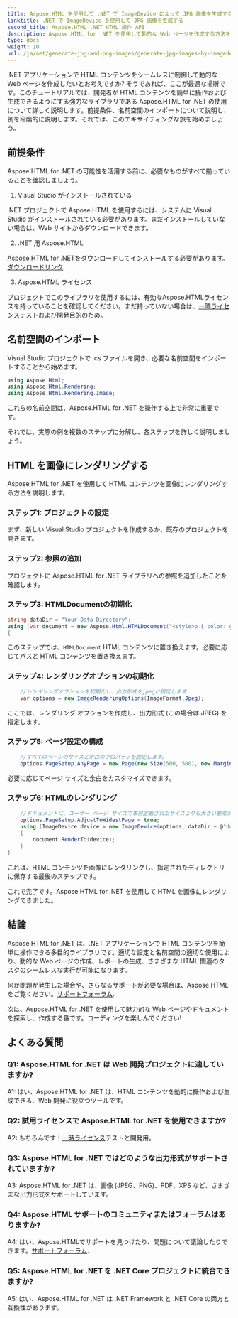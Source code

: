 ```yaml
---
title: Aspose.HTML を使用して .NET で ImageDevice によって JPG 画像を生成する
linktitle: .NET で ImageDevice を使用して JPG 画像を生成する
second_title: Aspose.HTML .NET HTML 操作 API
description: Aspose.HTML for .NET を使用して動的な Web ページを作成する方法を学習します。このステップ バイ ステップのチュートリアルでは、前提条件、名前空間、および HTML から画像へのレンダリングについて説明します。
type: docs
weight: 10
url: /ja/net/generate-jpg-and-png-images/generate-jpg-images-by-imagedevice/
---
```


.NET アプリケーションで HTML コンテンツをシームレスに制御して動的な Web ページを作成したいとお考えですか? そうであれば、ここが最適な場所です。このチュートリアルでは、開発者が HTML コンテンツを簡単に操作および生成できるようにする強力なライブラリである Aspose.HTML for .NET の使用について詳しく説明します。前提条件、名前空間のインポートについて説明し、例を段階的に説明します。それでは、このエキサイティングな旅を始めましょう。

## 前提条件

Aspose.HTML for .NET の可能性を活用する前に、必要なものがすべて揃っていることを確認しましょう。

1. Visual Studio がインストールされている

.NET プロジェクトで Aspose.HTML を使用するには、システムに Visual Studio がインストールされている必要があります。まだインストールしていない場合は、Web サイトからダウンロードできます。

2. .NET 用 Aspose.HTML

 Aspose.HTML for .NETをダウンロードしてインストールする必要があります。[ダウンロードリンク](https://releases.aspose.com/html/net/).

3. Aspose.HTML ライセンス

プロジェクトでこのライブラリを使用するには、有効なAspose.HTMLライセンスを持っていることを確認してください。まだ持っていない場合は、[一時ライセンス](https://purchase.aspose.com/temporary-license/)テストおよび開発目的のため。

## 名前空間のインポート

Visual Studio プロジェクトで .cs ファイルを開き、必要な名前空間をインポートすることから始めます。

```csharp
using Aspose.Html;
using Aspose.Html.Rendering;
using Aspose.Html.Rendering.Image;
```

これらの名前空間は、Aspose.HTML for .NET を操作する上で非常に重要です。

それでは、実際の例を複数のステップに分解し、各ステップを詳しく説明しましょう。

## HTML を画像にレンダリングする

Aspose.HTML for .NET を使用して HTML コンテンツを画像にレンダリングする方法を説明します。

### ステップ1: プロジェクトの設定

まず、新しい Visual Studio プロジェクトを作成するか、既存のプロジェクトを開きます。

### ステップ2: 参照の追加

プロジェクトに Aspose.HTML for .NET ライブラリへの参照を追加したことを確認します。

### ステップ3: HTMLDocumentの初期化

```csharp
string dataDir = "Your Data Directory";
using (var document = new Aspose.Html.HTMLDocument("<style>p { color: green; }</style><p>my first paragraph</p>", @"c:\work\"))
{
```

このステップでは、`HTMLDocument` HTML コンテンツに置き換えます。必要に応じてパスと HTML コンテンツを置き換えます。

### ステップ4: レンダリングオプションの初期化

```csharp
    //レンダリングオプションを初期化し、出力形式をjpegに設定します
    var options = new ImageRenderingOptions(ImageFormat.Jpeg);
```

ここでは、レンダリング オプションを作成し、出力形式 (この場合は JPEG) を指定します。

### ステップ5: ページ設定の構成

```csharp
    //すべてのページのサイズと余白のプロパティを設定します。
    options.PageSetup.AnyPage = new Page(new Size(500, 500), new Margin(50, 50, 50, 50));
```

必要に応じてページ サイズと余白をカスタマイズできます。

### ステップ6: HTMLのレンダリング

```csharp
    //ドキュメントに、ユーザー ページ サイズで事前定義されたサイズよりも大きい要素がある場合、出力ページは調整されます。
    options.PageSetup.AdjustToWidestPage = true;
    using (ImageDevice device = new ImageDevice(options, dataDir + @"document_out.jpg"))
    {
        document.RenderTo(device);
    }
}
```

これは、HTML コンテンツを画像にレンダリングし、指定されたディレクトリに保存する最後のステップです。

これで完了です。Aspose.HTML for .NET を使用して HTML を画像にレンダリングできました。

## 結論

Aspose.HTML for .NET は、.NET アプリケーションで HTML コンテンツを簡単に操作できる多目的ライブラリです。適切な設定と名前空間の適切な使用により、動的な Web ページの作成、レポートの生成、さまざまな HTML 関連のタスクのシームレスな実行が可能になります。

何か問題が発生した場合や、さらなるサポートが必要な場合は、Aspose.HTMLをご覧ください。[サポートフォーラム](https://forum.aspose.com/).

次は、Aspose.HTML for .NET を使用して魅力的な Web ページやドキュメントを探索し、作成する番です。コーディングを楽しんでください!

## よくある質問

### Q1: Aspose.HTML for .NET は Web 開発プロジェクトに適していますか?
   
A1: はい、Aspose.HTML for .NET は、HTML コンテンツを動的に操作および生成できる、Web 開発に役立つツールです。

### Q2: 試用ライセンスで Aspose.HTML for .NET を使用できますか?
   
 A2: もちろんです！[一時ライセンス](https://purchase.aspose.com/temporary-license/)テストと開発用。

### Q3: Aspose.HTML for .NET ではどのような出力形式がサポートされていますか?
   
A3: Aspose.HTML for .NET は、画像 (JPEG、PNG)、PDF、XPS など、さまざまな出力形式をサポートしています。

### Q4: Aspose.HTML サポートのコミュニティまたはフォーラムはありますか?
   
 A4: はい、Aspose.HTMLでサポートを見つけたり、問題について議論したりできます。[サポートフォーラム](https://forum.aspose.com/).

### Q5: Aspose.HTML for .NET を .NET Core プロジェクトに統合できますか?

A5: はい、Aspose.HTML for .NET は .NET Framework と .NET Core の両方と互換性があります。